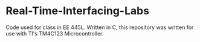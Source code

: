 # Real-Time-Interfacing-Labs
Code used for class in EE 445L. Written in C, this repository was written for use with TI's TM4C123 Microcontroller. 
